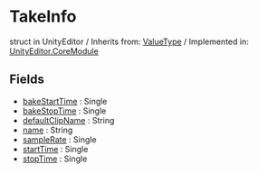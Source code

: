 # TakeInfo
struct in UnityEditor
 / Inherits from: <a href="https://docs.unity3d.com/6000.0/Documentation/ScriptReference/ValueType.html" target="_blank">ValueType</a> / Implemented in: <a href="https://docs.unity3d.com/6000.0/Documentation/ScriptReference/UnityEditor.CoreModule.html" target="_blank">UnityEditor.CoreModule</a>
## Fields
- <a href="https://docs.unity3d.com/6000.0/Documentation/ScriptReference/TakeInfo-bakeStartTime.html" target="_blank">bakeStartTime</a> : Single
- <a href="https://docs.unity3d.com/6000.0/Documentation/ScriptReference/TakeInfo-bakeStopTime.html" target="_blank">bakeStopTime</a> : Single
- <a href="https://docs.unity3d.com/6000.0/Documentation/ScriptReference/TakeInfo-defaultClipName.html" target="_blank">defaultClipName</a> : String
- <a href="https://docs.unity3d.com/6000.0/Documentation/ScriptReference/TakeInfo-name.html" target="_blank">name</a> : String
- <a href="https://docs.unity3d.com/6000.0/Documentation/ScriptReference/TakeInfo-sampleRate.html" target="_blank">sampleRate</a> : Single
- <a href="https://docs.unity3d.com/6000.0/Documentation/ScriptReference/TakeInfo-startTime.html" target="_blank">startTime</a> : Single
- <a href="https://docs.unity3d.com/6000.0/Documentation/ScriptReference/TakeInfo-stopTime.html" target="_blank">stopTime</a> : Single
